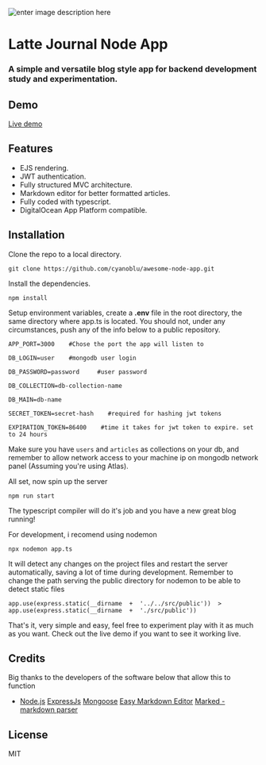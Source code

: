 ![enter image description here](https://sea-lion-app-32qt6.ondigitalocean.app/media/logo.png)

# Latte Journal Node App

### A simple and versatile blog style app for backend development study and experimentation.

## Demo

[Live demo](https://sea-lion-app-32qt6.ondigitalocean.app/)

## Features

- EJS rendering.
- JWT authentication.
- Fully structured MVC architecture.
- Markdown editor for better formatted articles.
- Fully coded with typescript.
- DigitalOcean App Platform compatible.

## Installation

Clone the repo to a local directory.

    git clone https://github.com/cyanoblu/awesome-node-app.git

Install the dependencies.

    npm install

Setup environment variables, create a **.env** file in the root directory, the same directory where app.ts is located.
You should not, under any circumstances, push any of the info below to a public repository.

    APP_PORT=3000    #Chose the port the app will listen to

    DB_LOGIN=user    #mongodb user login

    DB_PASSWORD=password     #user password

    DB_COLLECTION=db-collection-name

    DB_MAIN=db-name

    SECRET_TOKEN=secret-hash    #required for hashing jwt tokens

    EXPIRATION_TOKEN=86400    #time it takes for jwt token to expire. set to 24 hours

Make sure you have `users` and `articles` as collections on your db, and remember to allow network access to your machine ip on mongodb network panel (Assuming you're using Atlas).

All set, now spin up the server

    npm run start

The typescript compiler will do it's job and you have a new great blog running!

For development, i recomend using nodemon

    npx nodemon app.ts

It will detect any changes on the project files and restart the server automatically, saving a lot of time during development.
Remember to change the path serving the public directory for nodemon to be able to detect static files

    app.use(express.static(__dirname  +  '../../src/public'))  >  app.use(express.static(__dirname  +  './src/public'))

That's it, very simple and easy, feel free to experiment play with it as much as you want. Check out the live demo if you want to see it working live.

## Credits

Big thanks to the developers of the software below that allow this to function

- [Node.js](https://nodejs.org/)
  [ExpressJs](https://expressjs.com/)
  [Mongoose](https://mongoosejs.com/)
  [Easy Markdown Editor](https://github.com/Ionaru/easy-markdown-editor)
  [Marked - markdown parser](https://github.com/markedjs/marked)

## License

MIT
